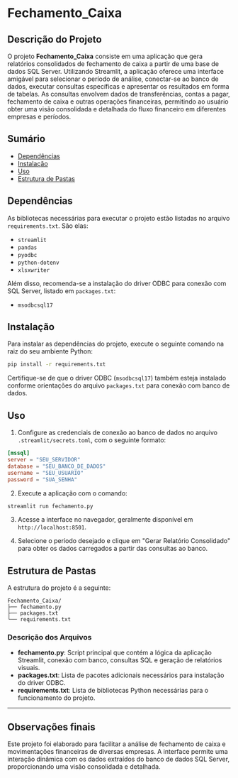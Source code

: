 # Fechamento_Caixa

## Descrição do Projeto

O projeto **Fechamento_Caixa** consiste em uma aplicação que gera relatórios consolidados de fechamento de caixa a partir de uma base de dados SQL Server. Utilizando Streamlit, a aplicação oferece uma interface amigável para selecionar o período de análise, conectar-se ao banco de dados, executar consultas específicas e apresentar os resultados em forma de tabelas. As consultas envolvem dados de transferências, contas a pagar, fechamento de caixa e outras operações financeiras, permitindo ao usuário obter uma visão consolidada e detalhada do fluxo financeiro em diferentes empresas e períodos.

## Sumário

- [Dependências](#dependências)
- [Instalação](#instalação)
- [Uso](#uso)
- [Estrutura de Pastas](#estrutura-de-pastas)

## Dependências

As bibliotecas necessárias para executar o projeto estão listadas no arquivo `requirements.txt`. São elas:

- `streamlit`  
- `pandas`
- `pyodbc`
- `python-dotenv`
- `xlsxwriter`

Além disso, recomenda-se a instalação do driver ODBC para conexão com SQL Server, listado em `packages.txt`:  
- `msodbcsql17`

## Instalação

Para instalar as dependências do projeto, execute o seguinte comando na raiz do seu ambiente Python:

```bash
pip install -r requirements.txt
```

Certifique-se de que o driver ODBC (`msodbcsql17`) também esteja instalado conforme orientações do arquivo `packages.txt` para conexão com banco de dados.

## Uso

1. Configure as credenciais de conexão ao banco de dados no arquivo `.streamlit/secrets.toml`, com o seguinte formato:

```toml
[mssql]
server = "SEU_SERVIDOR"
database = "SEU_BANCO_DE_DADOS"
username = "SEU_USUARIO"
password = "SUA_SENHA"
```

2. Execute a aplicação com o comando:

```bash
streamlit run fechamento.py
```

3. Acesse a interface no navegador, geralmente disponível em `http://localhost:8501`.

4. Selecione o período desejado e clique em "Gerar Relatório Consolidado" para obter os dados carregados a partir das consultas ao banco.

## Estrutura de Pastas

A estrutura do projeto é a seguinte:

```
Fechamento_Caixa/
├── fechamento.py
├── packages.txt
└── requirements.txt
```

### Descrição dos Arquivos

- **fechamento.py**: Script principal que contém a lógica da aplicação Streamlit, conexão com banco, consultas SQL e geração de relatórios visuais.
- **packages.txt**: Lista de pacotes adicionais necessários para instalação do driver ODBC.
- **requirements.txt**: Lista de bibliotecas Python necessárias para o funcionamento do projeto.

---

## Observações finais

Este projeto foi elaborado para facilitar a análise de fechamento de caixa e movimentações financeiras de diversas empresas. A interface permite uma interação dinâmica com os dados extraídos do banco de dados SQL Server, proporcionando uma visão consolidada e detalhada.